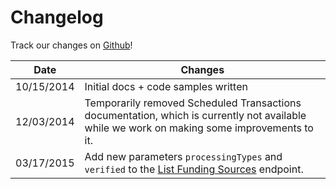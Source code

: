 # Changelog

Track our changes on [Github](https://github.com/Dwolla/slate/commits/master)!

Date | Changes
-----|--------
10/15/2014 | Initial docs + code samples written
12/03/2014 | Temporarily removed Scheduled Transactions documentation, which is currently not available while we work on making some improvements to it.
03/17/2015 | Add new parameters `processingTypes` and `verified` to the [List Funding Sources](#list-funding-sources) endpoint.